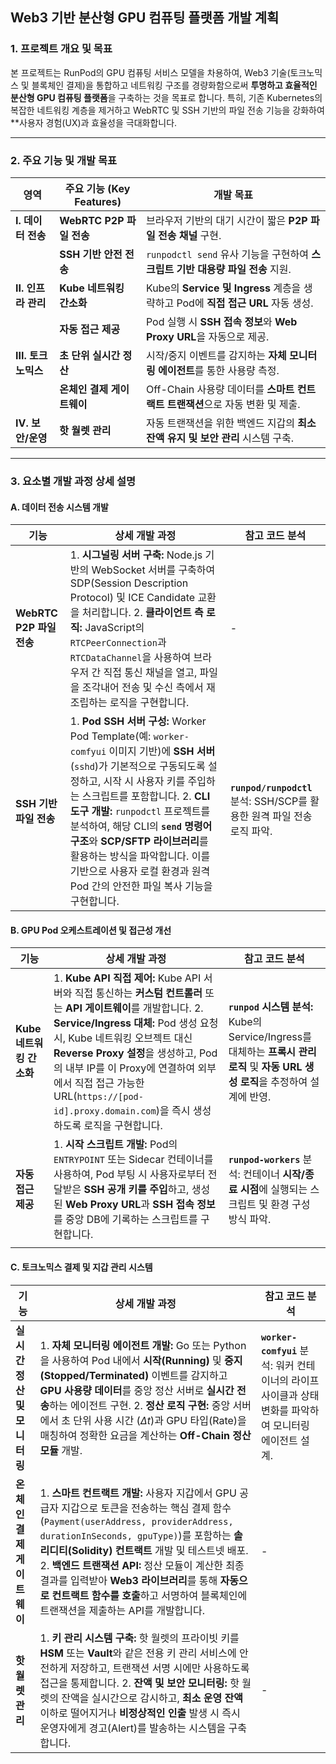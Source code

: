 ## Web3 기반 분산형 GPU 컴퓨팅 플랫폼 개발 계획
### 1. 프로젝트 개요 및 목표

본 프로젝트는 RunPod의 GPU 컴퓨팅 서비스 모델을 차용하여, Web3 기술(토크노믹스 및 블록체인 결제)을 통합하고 네트워킹 구조를 경량화함으로써 **투명하고 효율적인 분산형 GPU 컴퓨팅 플랫폼**을 구축하는 것을 목표로 합니다. 특히, 기존 Kubernetes의 복잡한 네트워킹 계층을 제거하고 WebRTC 및 SSH 기반의 파일 전송 기능을 강화하여 **사용자 경험(UX)과 효율성을 극대화합니다.

---

### 2. 주요 기능 및 개발 목표

|**영역**|**주요 기능 (Key Features)**|**개발 목표**|
|---|---|---|
|**I. 데이터 전송**|**WebRTC P2P 파일 전송**|브라우저 기반의 대기 시간이 짧은 **P2P 파일 전송 채널** 구현.|
||**SSH 기반 안전 전송**|`runpodctl send` 유사 기능을 구현하여 **스크립트 기반 대용량 파일 전송** 지원.|
|**II. 인프라 관리**|**Kube 네트워킹 간소화**|Kube의 **Service 및 Ingress** 계층을 생략하고 Pod에 **직접 접근 URL** 자동 생성.|
||**자동 접근 제공**|Pod 실행 시 **SSH 접속 정보**와 **Web Proxy URL**을 자동으로 제공.|
|**III. 토크노믹스**|**초 단위 실시간 정산**|시작/중지 이벤트를 감지하는 **자체 모니터링 에이전트**를 통한 사용량 측정.|
||**온체인 결제 게이트웨이**|Off-Chain 사용량 데이터를 **스마트 컨트랙트 트랜잭션**으로 자동 변환 및 제출.|
|**IV. 보안/운영**|**핫 월렛 관리**|자동 트랜잭션을 위한 백엔드 지갑의 **최소 잔액 유지 및 보안 관리** 시스템 구축.|

---

### 3. 요소별 개발 과정 상세 설명

#### A. 데이터 전송 시스템 개발

|**기능**|**상세 개발 과정**|**참고 코드 분석**|
|---|---|---|
|**WebRTC P2P 파일 전송**|1. **시그널링 서버 구축:** Node.js 기반의 WebSocket 서버를 구축하여 SDP(Session Description Protocol) 및 ICE Candidate 교환을 처리합니다. 2. **클라이언트 측 로직:** JavaScript의 `RTCPeerConnection`과 `RTCDataChannel`을 사용하여 브라우저 간 직접 통신 채널을 열고, 파일을 조각내어 전송 및 수신 측에서 재조립하는 로직을 구현합니다.|-|
|**SSH 기반 파일 전송**|1. **Pod SSH 서버 구성:** Worker Pod Template(예: `worker-comfyui` 이미지 기반)에 **SSH 서버**(`sshd`)가 기본적으로 구동되도록 설정하고, 시작 시 사용자 키를 주입하는 스크립트를 포함합니다. 2. **CLI 도구 개발:** `runpodctl` 프로젝트를 분석하여, 해당 CLI의 **`send` 명령어 구조**와 **SCP/SFTP 라이브러리**를 활용하는 방식을 파악합니다. 이를 기반으로 사용자 로컬 환경과 원격 Pod 간의 안전한 파일 복사 기능을 구현합니다.|**`runpod/runpodctl`** 분석: SSH/SCP를 활용한 원격 파일 전송 로직 파악.|

#### B. GPU Pod 오케스트레이션 및 접근성 개선

| **기능**            | **상세 개발 과정**                                                                                                                                                                                                                                                                   | **참고 코드 분석**                                                                                    |
| ----------------- | ------------------------------------------------------------------------------------------------------------------------------------------------------------------------------------------------------------------------------------------------------------------------------ | ----------------------------------------------------------------------------------------------- |
| **Kube 네트워킹 간소화** | 1. **Kube API 직접 제어:** Kube API 서버와 직접 통신하는 **커스텀 컨트롤러** 또는 **API 게이트웨이**를 개발합니다. 2. **Service/Ingress 대체:** Pod 생성 요청 시, Kube 네트워킹 오브젝트 대신 **Reverse Proxy 설정**을 생성하고, Pod의 내부 IP를 이 Proxy에 연결하여 외부에서 직접 접근 가능한 URL(`https://[pod-id].proxy.domain.com`)을 즉시 생성하도록 로직을 구현합니다. | **`runpod` 시스템 분석:** Kube의 Service/Ingress를 대체하는 **프록시 관리 로직** 및 **자동 URL 생성 로직**을 추정하여 설계에 반영. |
| **자동 접근 제공**      | 1. **시작 스크립트 개발:** Pod의 `ENTRYPOINT` 또는 Sidecar 컨테이너를 사용하여, Pod 부팅 시 사용자로부터 전달받은 **SSH 공개 키를 주입**하고, 생성된 **Web Proxy URL**과 **SSH 접속 정보**를 중앙 DB에 기록하는 스크립트를 구현합니다.                                                                                                            | **`runpod-workers`** 분석: 컨테이너 **시작/종료 시점**에 실행되는 스크립트 및 환경 구성 방식 파악.                            |
|                   |                                                                                                                                                                                                                                                                                |                                                                                                 |

#### C. 토크노믹스 결제 및 지갑 관리 시스템

|**기능**|**상세 개발 과정**|**참고 코드 분석**|
|---|---|---|
|**실시간 정산 및 모니터링**|1. **자체 모니터링 에이전트 개발:** Go 또는 Python을 사용하여 Pod 내에서 **시작(Running)** 및 **중지(Stopped/Terminated)** 이벤트를 감지하고 **GPU 사용량 데이터**를 중앙 정산 서버로 **실시간 전송**하는 에이전트 구현. 2. **정산 로직 구현:** 중앙 서버에서 초 단위 사용 시간 ($\Delta t$)과 GPU 타입(Rate)을 매칭하여 정확한 요금을 계산하는 **Off-Chain 정산 모듈** 개발.|**`worker-comfyui`** 분석: 워커 컨테이너의 라이프사이클과 상태 변화를 파악하여 모니터링 에이전트 설계.|
|**온체인 결제 게이트웨이**|1. **스마트 컨트랙트 개발:** 사용자 지갑에서 GPU 공급자 지갑으로 토큰을 전송하는 핵심 결제 함수(`Payment(userAddress, providerAddress, durationInSeconds, gpuType)`)를 포함하는 **솔리디티(Solidity) 컨트랙트** 개발 및 테스트넷 배포. 2. **백엔드 트랜잭션 API:** 정산 모듈이 계산한 최종 결과를 입력받아 **Web3 라이브러리**를 통해 **자동으로 컨트랙트 함수를 호출**하고 서명하여 블록체인에 트랜잭션을 제출하는 API를 개발합니다.|-|
|**핫 월렛 관리**|1. **키 관리 시스템 구축:** 핫 월렛의 프라이빗 키를 **HSM** 또는 **Vault**와 같은 전용 키 관리 서비스에 안전하게 저장하고, 트랜잭션 서명 시에만 사용하도록 접근을 통제합니다. 2. **잔액 및 보안 모니터링:** 핫 월렛의 잔액을 실시간으로 감시하고, **최소 운영 잔액** 이하로 떨어지거나 **비정상적인 인출** 발생 시 즉시 운영자에게 경고(Alert)를 발송하는 시스템을 구축합니다.|-|
